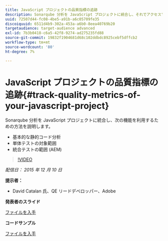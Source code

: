 ```yaml
---
title: JavaScript プロジェクトの品質指標の追跡
description: Sonarqube 分析を JavaScript プロジェクトに統合し、それでアクセスできる方法・基本的な静的コード分析・単体テストの有効範囲・統合テストの有効範囲 (AEM)
uuid: 72507d44-fc08-4be5-a91b-a6c05709fe35
discoiquuid: 6511d4b9-302a-453a-a6b0-8eea40769b20
targetaudience: target-audience advanced
exl-id: 7b3b0418-c6a5-42f8-9274-ad275235fd88
source-git-commit: 19832f1904681d68c102ddbdc8925cebf5dffcb2
workflow-type: tm+mt
source-wordcount: '80'
ht-degree: 7%

---
```


# JavaScript プロジェクトの品質指標の追跡{#track-quality-metrics-of-your-javascript-project}

Sonarqube 分析を JavaScript プロジェクトに統合し、次の機能を利用するための方法を説明します。

* 基本的な静的コード分析
* 単体テストの対象範囲
* 統合テストの範囲 (AEM)

>[!VIDEO](https://video.tv.adobe.com/v/19372/?quality=9)

*配信日： 2015 年 12 月 10 日*

**提示者：**

* David Catalan 氏、QE リードデベロッパー、Adobe

**発表者のスライド**

[ファイルを入手](assets/aem-gems-js-quality-metrics-12-9-15.pdf)

**コードサンプル**

[ファイルを入手](assets/com-adobe-granite-ui-utils-timing-with-licenses.zip)
<!--
[Get back to the Overview](https://helpx.adobe.com/experience-manager/kt/eseminars/gems/aem-index.html)
-->

